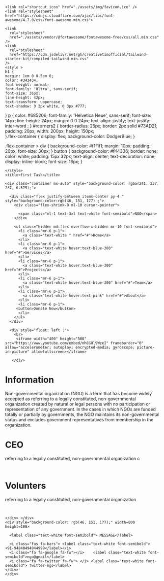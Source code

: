 
<html>
  <head>
    <meta charset="utf-8" />
    <meta name="viewport" content="width=device-width, initial-scale=1" />
    <meta name="theme-color" content="#000000" />
    
    <link rel="shortcut icon" href="./assets/img/favicon.ico" />
    <link rel="stylesheet" href="https://cdnjs.cloudflare.com/ajax/libs/font-awesome/4.7.0/css/font-awesome.min.css">
  
    <link
      rel="stylesheet"
      href="./assets/vendor/@fortawesome/fontawesome-free/css/all.min.css"
    />
    <link
      rel="stylesheet"
      href="https://cdn.jsdelivr.net/gh/creativetimofficial/tailwind-starter-kit/compiled-tailwind.min.css"
    />
    <style >
    h1 {
	margin: 1em 0 0.5em 0;
	color: #343434;
	font-weight: normal;
	font-family: 'Ultra', sans-serif;   
	font-size: 36px;
	line-height: 42px;
	text-transform: uppercase;
	text-shadow: 0 2px white, 0 3px #777;
}
p { color: #685206; font-family: 'Helvetica Neue', sans-serif;
 font-size: 14px; line-height: 24px;
 margin: 0 0 24px; text-align: justify;
 text-justify: inter-word  ; }
 #rcorners2 {
  border-radius: 25px;
  border: 2px solid #73AD21;
  padding: 20px; 
  width: 200px;
  height: 150px;  
}.flex-container {
  display: flex;
  background-color: DodgerBlue;
}

.flex-container > div {
  background-color: #f1f1f1;
  margin: 10px;
  padding: 20px;
  font-size: 30px;
}
button {
  background-color:  #f44336; 
  border: none;
  color: white;
  padding: 15px 32px;
  text-align: center;
  text-decoration: none;
  display: inline-block;
  font-size: 16px;
}

    </style>
    <title>first Task</title>
  </head>
  <body class="text-gray-800 antialiased">
   
    <div class="container mx-auto" style="background-color: rgba(241, 237, 237, 0.575);">
  
      <div class="flex justify-between items-center py-4 " style="background-color:rgb(46, 151, 177) ;">
        <div class="flex-shrink-0 ml-10 cursor-pointer">
          
          <span class="ml-1 text-3xl text-white font-semibold">NGO</span>
        </div>
       
        <ul class="hidden md:flex overflow-x-hidden mr-10 font-semibold">
          <li class="mr-6 p-1">
            <a class="text-white " href="#">Home</a>
          </li>
          <li class="mr-6 p-1">
            <a class="text-white hover:text-blue-300" href="#">Services</a>
          </li>
          <li class="mr-6 p-1">
            <a class="text-white hover:text-blue-300" href="#">Projects</a>
          </li>
          <li class="mr-6 p-1">
            <a class="text-white hover:text-blue-300" href="#">Team</a>
          </li>
          <li class="mr-6 p-1">
            <a class="text-white hover:text-pink" href="#">About</a>
          </li>
          <li class="mr-6 p-1">
         <button>Donate Now</button>
          </li>
        </ul>
      </div>

      <div style="float: left ;">
        <br>
         <iframe width="400" height="500" src="https://www.youtube.com/embed/nh8GOl9WzeI" frameborder="0" allow="accelerometer; autoplay; encrypted-media; gyroscope; picture-in-picture" allowfullscreen></iframe>
 
       </div>
<div style="float:unset;" width="410" height="400">
  <h1> Information</h1>
  <p >Non-governmental organization (NGO) is a term that has become widely
     accepted as referring to a legally constituted, non-governmental organization
      created by natural or legal persons with no participation or representation 
      of any government. In the cases in which NGOs are funded totally or partially
       by governments, the NGO maintains its non-governmental status and excludes 
       government representatives from membership in the organization.</p>
    

</div>
      
<div class="flex-container">
  <div><h1>CEO</h1><p> referring to a legally constituted, non-governmental organization
    c </p> <img src="http://www.henhunt.co.uk/wp-content/uploads/2014/10/Person-Logo-1.png" width="80" height="10"></div>
  <div><h1>Volunters</h1><p> referring to a legally 
    constituted, non-governmental organization</p>
    <img src="http://www.henhunt.co.uk/wp-content/uploads/2014/10/Person-Logo-1.png"
     width="50" height="10" >  <img src="http://www.henhunt.co.uk/wp-content/uploads/2014/10/Person-Logo-1.png"
     width="50" height="10" ></div>

</div>

    </div> </div>
    <div style="background-color: rgb(46, 151, 177);" width=800 height=100>
     
      <label class="text-white font-semibold"> MESSAGE</label>
   
      <i class="fas fa-bars"> <label class="text-white font-semibold"> +91-94840494944999</label></i>
      <i class="fa fa-google fa-fw"></i>    <label class="text-white font-semibold">ngo@gmail</label>
      <i class="fa fa-twitter fa-fw"> </i> <label class="text-white font-semibold"> twitter-ngo</label>
    </div>
    </div>
  </body>
 
</html>
